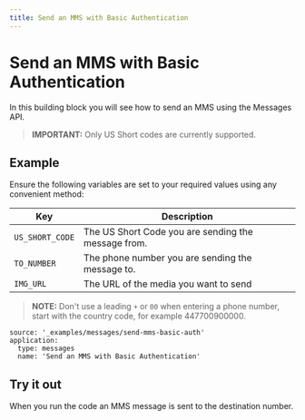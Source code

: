 ```yaml
---
title: Send an MMS with Basic Authentication
---
```


# Send an MMS with Basic Authentication

In this building block you will see how to send an MMS using the Messages API.

> **IMPORTANT:** Only US Short codes are currently supported.  

## Example

Ensure the following variables are set to your required values using any convenient method:

Key | Description
-- | --
`US_SHORT_CODE` | The US Short Code you are sending the message from.
`TO_NUMBER` | The phone number you are sending the message to.
`IMG_URL` | The URL of the media you want to send

> **NOTE:** Don't use a leading `+` or `00` when entering a phone number, start with the country code, for example 447700900000.

```building_blocks
source: '_examples/messages/send-mms-basic-auth'
application:
  type: messages
  name: 'Send an MMS with Basic Authentication'
```

## Try it out

When you run the code an MMS message is sent to the destination number.
